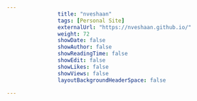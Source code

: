 ---
                title: "nveshaan"
                tags: [Personal Site]
                externalUrl: "https://nveshaan.github.io/"
                weight: 72
                showDate: false
                showAuthor: false
                showReadingTime: false
                showEdit: false
                showLikes: false
                showViews: false
                layoutBackgroundHeaderSpace: false
                ---

